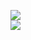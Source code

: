 [![](https://img.shields.io/badge/Made%20With-Github%20Spray-lightgrey.svg?style=for-the-badge&logo=github)](https://github.com/Annihil/github-spray#2983)  
[![](https://i.imgur.com/2DrTn0Z.gif)](https://github.com/Annihil/github-spray)